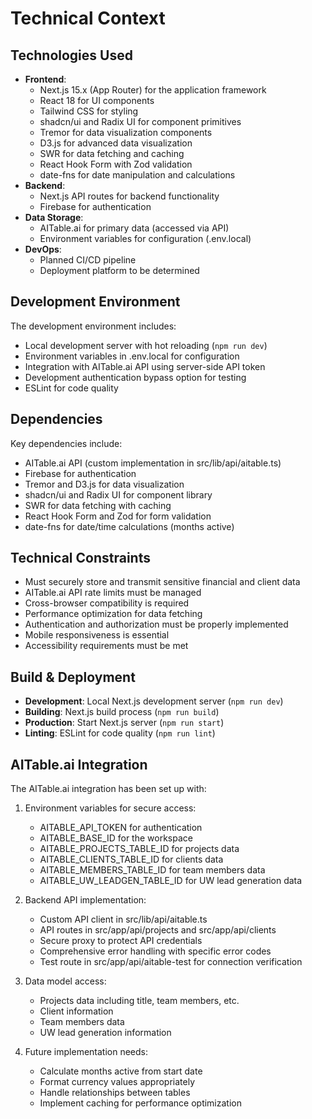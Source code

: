 # Technical Context

## Technologies Used
- **Frontend**: 
  - Next.js 15.x (App Router) for the application framework
  - React 18 for UI components
  - Tailwind CSS for styling
  - shadcn/ui and Radix UI for component primitives
  - Tremor for data visualization components
  - D3.js for advanced data visualization
  - SWR for data fetching and caching
  - React Hook Form with Zod validation
  - date-fns for date manipulation and calculations
- **Backend**:
  - Next.js API routes for backend functionality
  - Firebase for authentication
- **Data Storage**:
  - AITable.ai for primary data (accessed via API)
  - Environment variables for configuration (.env.local)
- **DevOps**:
  - Planned CI/CD pipeline
  - Deployment platform to be determined

## Development Environment
The development environment includes:
- Local development server with hot reloading (`npm run dev`)
- Environment variables in .env.local for configuration
- Integration with AITable.ai API using server-side API token
- Development authentication bypass option for testing
- ESLint for code quality

## Dependencies
Key dependencies include:
- AITable.ai API (custom implementation in src/lib/api/aitable.ts)
- Firebase for authentication
- Tremor and D3.js for data visualization
- shadcn/ui and Radix UI for component library
- SWR for data fetching with caching
- React Hook Form and Zod for form validation
- date-fns for date/time calculations (months active)

## Technical Constraints
- Must securely store and transmit sensitive financial and client data
- AITable.ai API rate limits must be managed
- Cross-browser compatibility is required
- Performance optimization for data fetching
- Authentication and authorization must be properly implemented
- Mobile responsiveness is essential
- Accessibility requirements must be met

## Build & Deployment
- **Development**: Local Next.js development server (`npm run dev`)
- **Building**: Next.js build process (`npm run build`)
- **Production**: Start Next.js server (`npm run start`)
- **Linting**: ESLint for code quality (`npm run lint`)

## AITable.ai Integration
The AITable.ai integration has been set up with:

1. Environment variables for secure access:
   - AITABLE_API_TOKEN for authentication
   - AITABLE_BASE_ID for the workspace
   - AITABLE_PROJECTS_TABLE_ID for projects data
   - AITABLE_CLIENTS_TABLE_ID for clients data
   - AITABLE_MEMBERS_TABLE_ID for team members data
   - AITABLE_UW_LEADGEN_TABLE_ID for UW lead generation data

2. Backend API implementation:
   - Custom API client in src/lib/api/aitable.ts
   - API routes in src/app/api/projects and src/app/api/clients
   - Secure proxy to protect API credentials
   - Comprehensive error handling with specific error codes
   - Test route in src/app/api/aitable-test for connection verification

3. Data model access:
   - Projects data including title, team members, etc.
   - Client information
   - Team members data
   - UW lead generation information

4. Future implementation needs:
   - Calculate months active from start date
   - Format currency values appropriately
   - Handle relationships between tables
   - Implement caching for performance optimization 